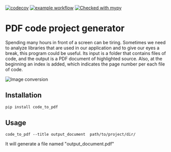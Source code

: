 [![codecov](https://codecov.io/gh/isidroas/code_to_pdf/branch/main/graph/badge.svg)](https://codecov.io/gh/isidroas/code_to_pdf)
[![example workflow](https://github.com/isidroas/code_to_pdf/actions/workflows/github-actions-test.yaml/badge.svg)](https://github.com/isidroas/code_to_pdf/actions/workflows/github-actions-test.yaml)
[![Checked with mypy](http://www.mypy-lang.org/static/mypy_badge.svg)](http://mypy-lang.org/)


# PDF code project generator

Spending many hours in front of a screen can be tiring. Sometimes we need to analyze libraries that are used in our application and to give our eyes a break, this program could be useful. Its input is a folder that contains files of code, and the output is a PDF document of highlighted source. Also, at the beginning an index is added, which indicates the page number per each file of code.

![Image conversion](conversion.svg)

## Installation
```bash
pip install code_to_pdf
```

## Usage
```
code_to_pdf --title output_document  path/to/project/dir/
```
It will generate a file named "output_document.pdf"
